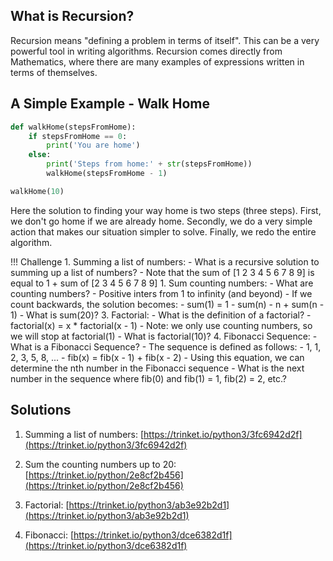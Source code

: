 
## What is Recursion?

Recursion means "defining a problem in terms of itself". This can be a very powerful tool in writing algorithms. Recursion comes directly from Mathematics, where there are many examples of expressions written in terms of themselves.

## A Simple Example - Walk Home

```python
def walkHome(stepsFromHome):
    if stepsFromHome == 0:
        print('You are home')
    else:
        print('Steps from home:' + str(stepsFromHome))
        walkHome(stepsFromHome - 1)

walkHome(10)
```

Here the solution to finding your way home is two steps (three steps). First, we don't go home if we are already home. Secondly, we do a very simple action that makes our situation simpler to solve. Finally, we redo the entire algorithm.

!!! Challenge
    1. Summing a list of numbers:
        - What is a recursive solution to summing up a list of numbers?
            - Note that the sum of [1 2 3 4 5 6 7 8 9] is equal to 1 + sum of [2 3 4 5 6 7 8 9]
    1. Sum counting numbers:
        - What are counting numbers?
            - Positive inters from 1 to infinity (and beyond)
        - If we count backwards, the solution becomes:
            - sum(1) = 1
            - sum(n) - n + sum(n - 1)
        - What is sum(20)?
    3. Factorial:
        - What is the definition of a factorial?
            - factorial(x) = x * factorial(x - 1)
            - Note: we only use counting numbers, so we will stop at factorial(1)
                - What is factorial(10)?
    4. Fibonacci Sequence:
        - What is a Fibonacci Sequence?
            - The sequence is defined as follows:
                - 1, 1, 2, 3, 5, 8, ...
                - fib(x) = fib(x - 1) + fib(x - 2)
            - Using this equation, we can determine the nth number in the Fibonacci sequence
            - What is the next number in the sequence where fib(0) and fib(1) = 1, fib(2) = 2, etc.?

## Solutions

 1. Summing a list of numbers: [https://trinket.io/python3/3fc6942d2f](https://trinket.io/python3/3fc6942d2f)

 1. Sum the counting numbers up to 20: [https://trinket.io/python/2e8cf2b456](https://trinket.io/python/2e8cf2b456)

 1. Factorial: [https://trinket.io/python3/ab3e92b2d1](https://trinket.io/python3/ab3e92b2d1)

 1. Fibonacci: [https://trinket.io/python3/dce6382d1f](https://trinket.io/python3/dce6382d1f)         
